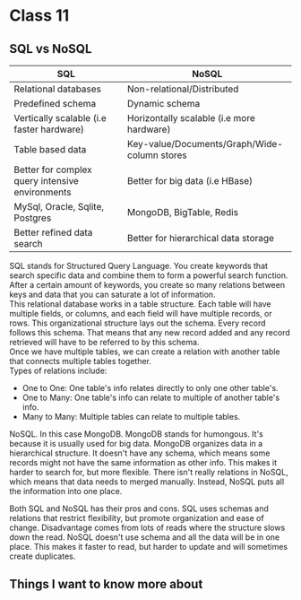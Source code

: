 # Class 11

## SQL vs NoSQL

|SQL   |  NoSQL |
|---|---|
| Relational databases | Non-relational/Distributed  |
| Predefined schema  |  Dynamic schema |
| Vertically scalable (i.e faster hardware)  | Horizontally scalable (i.e more hardware) |
| Table based data  | Key-value/Documents/Graph/Wide-column stores  |
| Better for complex query intensive environments  | Better for big data (i.e HBase) |
| MySql, Oracle, Sqlite, Postgres  | MongoDB, BigTable, Redis  |
| Better refined data search  | Better for hierarchical data storage |

SQL stands for Structured Query Language. You create keywords that search specific data and combine them to form a powerful search function. After a certain amount of keywords, you create so many relations between keys and data that you can saturate a lot of information.  
This relational database works in a table structure. Each table will have multiple fields, or columns, and each field will have multiple records, or rows. This organizational structure lays out the schema. Every record follows this schema. That means that any new record added and any record retrieved will have to be referred to by this schema.  
Once we have multiple tables, we can create a relation with another table that connects multiple tables together.  
Types of relations include:

- One to One: One table's info relates directly to only one other table's.
- One to Many: One table's info can relate to multiple of another table's info.
- Many to Many: Multiple tables can relate to multiple tables.

NoSQL. In this case MongoDB. MongoDB stands for humongous. It's because it is usually used for big data.
MongoDB organizes data in a hierarchical structure. It doesn't have any schema, which means some records might not have the same information as other info. This makes it harder to search for, but more flexible. There isn't really relations in NoSQL, which means that data needs to merged manually. Instead, NoSQL puts all the information into one place.

Both SQL and NoSQL has their pros and cons.
SQL uses schemas and relations that restrict flexibility, but promote organization and ease of change. Disadvantage comes from lots of reads where the structure slows down the read.
NoSQL doesn't use schema and all the data will be in one place. This makes it faster to read, but harder to update and will sometimes create duplicates.

## Things I want to know more about
